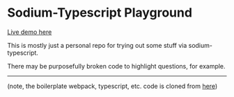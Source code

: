 # Sodium-Typescript Playground

[Live demo here](https://travis-ci.org/dakom/html5-boilerplate)

This is mostly just a personal repo for trying out some stuff via sodium-typescript. 

There may be purposefully broken code to highlight questions, for example.

----

(note, the boilerplate webpack, typescript, etc. code is cloned from [here](https://github.com/dakom/html5-boilerplate/tree/barebones))